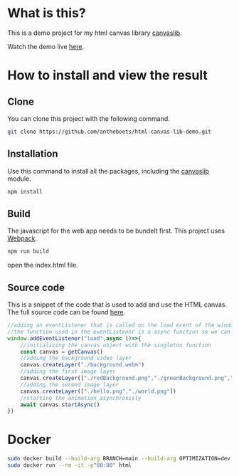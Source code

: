 # What is this?
This is a demo project for my html canvas library [canvaslib](https://github.com/antheboets/canvas-lib).
 
Watch the demo live [here]().
# How to install and view the result
## Clone
You can clone this project with the following command.
```sh
git clone https://github.com/antheboets/html-canvas-lib-demo.git
```
## Installation
Use this command to install all the packages, including the [canvaslib](https://github.com/antheboets/canvas-lib) module.
```sh
npm install
```
## Build
The javascript for the web app needs to be bundelt first. This project uses [Webpack](https://webpack.js.org/).
```sh
npm run build
```
open the index.html file.
## Source code
This is a snippet of the code that is used to add and use the HTML canvas. The full source code can be found [here](https://github.com/antheboets/html-canvas-lib-demo/blob/main/src/index.mjs).
```javascript
//adding an eventListener that is called on the load event of the window
//the function used in the eventListener is a async function so we can you the await keyword later
window.addEventListener("load",async ()=>{
    //initializing the canvas object with the singleton function
    const canvas = getCanvas()
    //adding the background video layer
    canvas.createLayer("./background.webm")
    //adding the first image layer
    canvas.createLayer(["./redBackground.png","./greenBackground.png","./blueBackground.png"])
    //adding the second image layer
    canvas.createLayer(["./hello.png","./world.png"])
    //starting the animation asynchronisly
    await canvas.startAsync()
})
```
<!--
## How it is implement the module
Install the module with npm.
```sh
npm install antheboets/canvas-lib:dev
```
After installing the module you can import it into JavaScript.
```javascript
import {getCanvas} from 'canvaslib'
```
-->
# Docker
```bash
sudo docker build --build-arg BRANCH=main --build-arg OPTIMIZATION=dev --no-cache -t html .
sudo docker run --rm -it -p"80:80" html
```